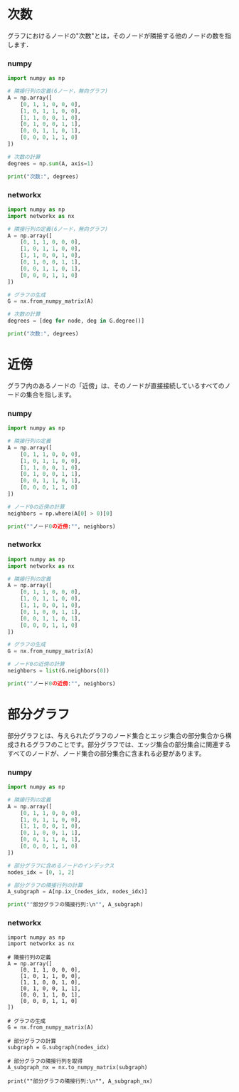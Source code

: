 # 次数
グラフにおけるノードの"次数"とは，そのノードが隣接する他のノードの数を指します．
### numpy
```python
import numpy as np

# 隣接行列の定義(6ノード，無向グラフ)
A = np.array([
    [0, 1, 1, 0, 0, 0],
    [1, 0, 1, 1, 0, 0],
    [1, 1, 0, 0, 1, 0],
    [0, 1, 0, 0, 1, 1],
    [0, 0, 1, 1, 0, 1],
    [0, 0, 0, 1, 1, 0]
])

# 次数の計算
degrees = np.sum(A, axis=1)

print("次数:", degrees)
```

### networkx
```python
import numpy as np
import networkx as nx

# 隣接行列の定義(6ノード，無向グラフ)
A = np.array([
    [0, 1, 1, 0, 0, 0],
    [1, 0, 1, 1, 0, 0],
    [1, 1, 0, 0, 1, 0],
    [0, 1, 0, 0, 1, 1],
    [0, 0, 1, 1, 0, 1],
    [0, 0, 0, 1, 1, 0]
])

# グラフの生成
G = nx.from_numpy_matrix(A)

# 次数の計算
degrees = [deg for node, deg in G.degree()]

print("次数:", degrees)
```
# 近傍
グラフ内のあるノードの「近傍」は、そのノードが直接接続しているすべてのノードの集合を指します。
### numpy
```python
import numpy as np

# 隣接行列の定義
A = np.array([
    [0, 1, 1, 0, 0, 0],
    [1, 0, 1, 1, 0, 0],
    [1, 1, 0, 0, 1, 0],
    [0, 1, 0, 0, 1, 1],
    [0, 0, 1, 1, 0, 1],
    [0, 0, 0, 1, 1, 0]
])

# ノード0の近傍の計算
neighbors = np.where(A[0] > 0)[0]

print(""ノード0の近傍:"", neighbors)
```
### networkx
```python
import numpy as np
import networkx as nx

# 隣接行列の定義
A = np.array([
    [0, 1, 1, 0, 0, 0],
    [1, 0, 1, 1, 0, 0],
    [1, 1, 0, 0, 1, 0],
    [0, 1, 0, 0, 1, 1],
    [0, 0, 1, 1, 0, 1],
    [0, 0, 0, 1, 1, 0]
])

# グラフの生成
G = nx.from_numpy_matrix(A)

# ノード0の近傍の計算
neighbors = list(G.neighbors(0))

print(""ノード0の近傍:"", neighbors)
```
# 部分グラフ
部分グラフとは、与えられたグラフのノード集合とエッジ集合の部分集合から構成されるグラフのことです。部分グラフでは、エッジ集合の部分集合に関連するすべてのノードが、ノード集合の部分集合に含まれる必要があります。
### numpy
```python
import numpy as np

# 隣接行列の定義
A = np.array([
    [0, 1, 1, 0, 0, 0],
    [1, 0, 1, 1, 0, 0],
    [1, 1, 0, 0, 1, 0],
    [0, 1, 0, 0, 1, 1],
    [0, 0, 1, 1, 0, 1],
    [0, 0, 0, 1, 1, 0]
])

# 部分グラフに含めるノードのインデックス
nodes_idx = [0, 1, 2]

# 部分グラフの隣接行列の計算
A_subgraph = A[np.ix_(nodes_idx, nodes_idx)]

print(""部分グラフの隣接行列:\n"", A_subgraph)
```

### networkx
```
import numpy as np
import networkx as nx

# 隣接行列の定義
A = np.array([
    [0, 1, 1, 0, 0, 0],
    [1, 0, 1, 1, 0, 0],
    [1, 1, 0, 0, 1, 0],
    [0, 1, 0, 0, 1, 1],
    [0, 0, 1, 1, 0, 1],
    [0, 0, 0, 1, 1, 0]
])

# グラフの生成
G = nx.from_numpy_matrix(A)

# 部分グラフの計算
subgraph = G.subgraph(nodes_idx)

# 部分グラフの隣接行列を取得
A_subgraph_nx = nx.to_numpy_matrix(subgraph)

print(""部分グラフの隣接行列:\n"", A_subgraph_nx)
```
